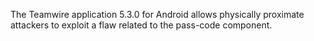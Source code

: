 The Teamwire application 5.3.0 for Android allows physically proximate attackers to exploit a flaw related to the pass-code component.